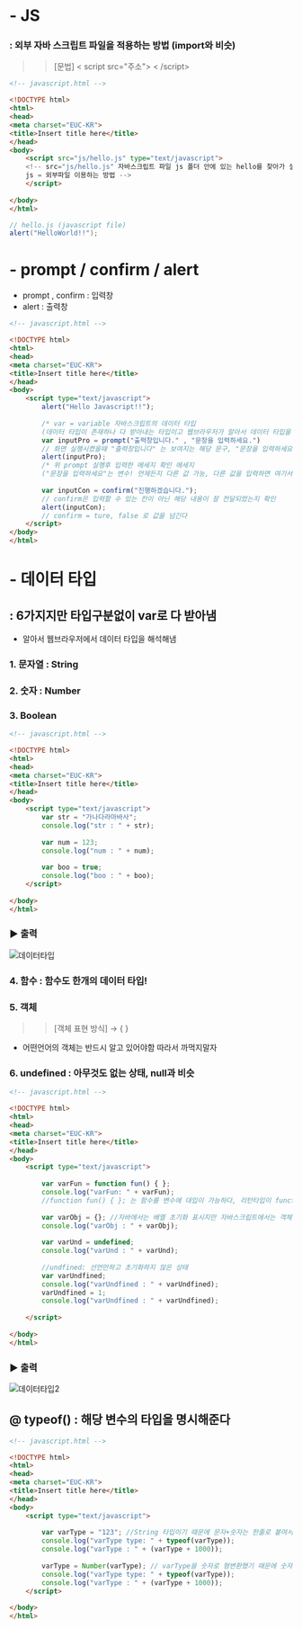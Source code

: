 # - JS
### : 외부 자바 스크립트 파일을 적용하는 방법 (import와 비슷)
>> [문법] < script src="주소"> < /script>
```html 
<!-- javascript.html -->

<!DOCTYPE html>
<html>
<head>
<meta charset="EUC-KR">
<title>Insert title here</title>
</head>
<body>
	<script src="js/hello.js" type="text/javascript">  
	<!-- src="js/hello.js" 자바스크립트 파일 js 폴더 안에 있는 hello를 찾아가 실행시킨다 
	js = 외부파일 이용하는 방법 -->
	</script>
	
</body>
</html>
```
```java script
// hello.js (javascript file)
alert("HelloWorld!!");
```

# - prompt / confirm / alert 
- prompt , confirm : 입력창 
- alert : 출력창
```html
<!-- javascript.html -->

<!DOCTYPE html>
<html>
<head>
<meta charset="EUC-KR">
<title>Insert title here</title>
</head>
<body>
	<script type="text/javascript">  
		alert("Hello Javascript!!");
		
		/* var = variable 자바스크립트의 데이터 타입
		(데이터 타입이 존재하나 다 받아내는 타입이고 웹브라우저가 알아서 데이터 타입을 구별해냄) */
		var inputPro = prompt("출력창입니다." , "문장을 입력하세요.") 
		// 화면 실행시켰을때 "출력창입니다" 는 보여지는 해당 문구, "문장을 입력하세요"는 해당 부분에 문장입력할 수 있는 칸 
		alert(inputPro);
		/* 위 prompt 실행후 입력한 메세지 확인 메세지
		("문장을 입력하세요"는 변수! 언제든지 다른 값 가능, 다른 값을 입력하면 여기서 그 값이 보여진다) */
		
		var inputCon = confirm("진행하겠습니다.");
		// confirm은 입력할 수 있는 칸이 아닌 해당 내용이 잘 전달되었는지 확인
		alert(inputCon);
		// confirm = ture, false 로 값을 넘긴다
	</script>
</body>
</html>
```

# - 데이터 타입 
## : 6가지지만 타입구분없이 var로 다 받아냄 
   - 알아서 웹브라우저에서 데이터 타입을 해석해냄
### 1. 문자열 : String 
### 2. 숫자 : Number
### 3. Boolean
```html 
<!-- javascript.html -->

<!DOCTYPE html>
<html>
<head>
<meta charset="EUC-KR">
<title>Insert title here</title>
</head>
<body>
	<script type="text/javascript">  
		var str = "가나다라마바사";
		console.log("str : " + str);
		
		var num = 123;
		console.log("num : " + num);
		
		var boo = true;
		console.log("boo : " + boo);
	</script>
	
</body>
</html>
```
### ▶ 출력 

![데이터타입](https://user-images.githubusercontent.com/74290204/104865219-c3c2b180-597e-11eb-92c3-80062cacdd44.PNG)

### 4. **함수 : 함수도 한개의 데이터 타입!**
### 5. 객체 
>> [객체 표현 방식] → { }
   - 어떤언어의 객체는 반드시 알고 있어야함 따라서 까먹지말자
### 6. undefined : 아무것도 없는 상태, null과 비슷
```html
<!-- javascript.html -->

<!DOCTYPE html>
<html>
<head>
<meta charset="EUC-KR">
<title>Insert title here</title>
</head>
<body>
	<script type="text/javascript">  
		
		var varFun = function fun() { };
		console.log("varFun: " + varFun);
		//function fun() { }; 는 함수를 변수에 대입이 가능하다, 리턴타입이 function 인 이유는 변수표현을 var 1개이기 때문에
		
		var varObj = {}; //자바에서는 배열 초기화 표시지만 자바스크립트에서는 객체를 표현한다
		console.log("varObj : " + varObj);
		  
		var varUnd = undefined;
		console.log("varUnd : " + varUnd);
		
		//undfined: 선언만하고 초기화하지 않은 상태
		var varUndfined;
		console.log("varUndfined : " + varUndfined);
		varUndfined = 1;
		console.log("varUndfined : " + varUndfined);
		
	</script>
	
</body>
</html>
```

### ▶ 출력 

![데이터타입2](https://user-images.githubusercontent.com/74290204/104867635-aabcff00-5984-11eb-9697-83359ed1b96f.PNG)


## @ typeof() : 해당 변수의 타입을 명시해준다
```html
<!-- javascript.html -->

<!DOCTYPE html>
<html>
<head>
<meta charset="EUC-KR">
<title>Insert title here</title>
</head>
<body>
	<script type="text/javascript">  
		
		var varType = "123"; //String 타입이기 때문에 문자+숫자는 한줄로 붙여서 연산(문자형으로 따른것)
		console.log("varType type: " + typeof(varType));
		console.log("varType : " + (varType + 1000));
		
		varType = Number(varType); // varType을 숫자로 형변환했기 때문에 숫자+숫자로 연산해서 결과값 출력
		console.log("varType type: " + typeof(varType));
		console.log("varType : " + (varType + 1000));
	</script>
	
</body>
</html>
```
